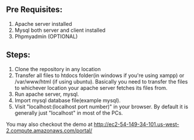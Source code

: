 ## Pre Requisites:

1) Apache server installed
2) Mysql both server and client installed
3) Phpmyadmin (OPTIONAL)

## Steps:

1) Clone the repository in any location
2) Transfer all files to htdocs folder(in windows if you're using xampp) or /var/www/html (if using ubuntu). Basically you 
 need to transfer the files to whichever location your apache server fetches its files from.
3) Run apache server, mysql.
4) Import mysql database file(example mysql).
5) Visit "localhost:(localhost port number)" in your browser. By default it is generally just "localhost" in most of the PCs.

 You may also checkout the demo at http://ec2-54-149-34-101.us-west-2.compute.amazonaws.com/portal/
